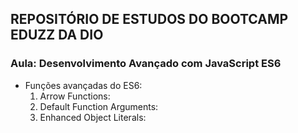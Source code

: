 ## REPOSITÓRIO DE ESTUDOS DO BOOTCAMP EDUZZ DA DIO 

### Aula: Desenvolvimento Avançado com JavaScript ES6

* Funções avançadas do ES6: 
  1. Arrow Functions:
  2. Default Function Arguments:
  3. Enhanced Object Literals:

